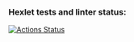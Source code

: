 ### Hexlet tests and linter status:
[![Actions Status](https://github.com/shadowaion/php-project-lvl3/workflows/hexlet-check/badge.svg)](https://github.com/shadowaion/php-project-lvl3/actions)